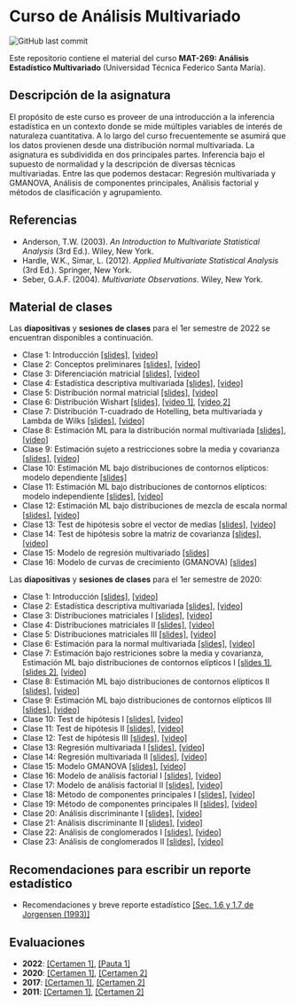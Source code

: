 # Curso de Análisis Multivariado
![GitHub last commit](https://img.shields.io/github/last-commit/faosorios/Curso-Multivariado)

Este repositorio contiene el material del curso **MAT-269: Análisis Estadístico Multivariado** (Universidad Técnica Federico Santa María).

## Descripción de la asignatura

El propósito de este curso es proveer de una introducción a la inferencia estadística en un contexto donde se mide múltiples variables de interés de naturaleza cuantitativa. A lo largo del curso frecuentemente se asumirá que los datos provienen desde una distribución normal multivariada. La asignatura es subdividida en dos principales partes. Inferencia bajo el supuesto de normalidad y la descripción de diversas técnicas multivariadas. Entre las que podemos destacar: Regresión multivariada y GMANOVA, Análisis de componentes principales, Análisis factorial y métodos de clasificación y agrupamiento.

## Referencias

* Anderson, T.W. (2003). *An Introduction to Multivariate Statistical Analysis* (3rd Ed.). Wiley, New York.
* Hardle, W.K., Simar, L. (2012). *Applied Multivariate Statistical Analysis* (3rd Ed.). Springer, New York.
* Seber, G.A.F. (2004). *Multivariate Observations*. Wiley, New York.

## Material de clases

Las **diapositivas** y **sesiones de clases** para el 1er semestre de 2022 se encuentran disponibles a continuación.

- Clase 1: Introducción [[slides]](https://github.com/faosorios/Curso-Multivariado/blob/main/diapositivas/2022/MAT269_slides-01.pdf), [[video]](https://youtu.be/6hULYSpcShs)
- Clase 2: Conceptos preliminares [[slides]](https://github.com/faosorios/Curso-Multivariado/blob/main/diapositivas/2022/MAT269_slides-02.pdf), [[video]](https://youtu.be/EVk_U_wV-F8)
- Clase 3: Diferenciación matricial [[slides]](https://github.com/faosorios/Curso-Multivariado/blob/main/diapositivas/2022/MAT269_slides-03.pdf), [[video]](https://youtu.be/pibKSGGnfqw)
- Clase 4: Estadística descriptiva multivariada [[slides]](https://github.com/faosorios/Curso-Multivariado/blob/main/diapositivas/2022/MAT269_slides-04.pdf), [[video]](https://youtu.be/y5P8BgQ7ixw)
- Clase 5: Distribución normal matricial [[slides]](https://github.com/faosorios/Curso-Multivariado/blob/main/diapositivas/2022/MAT269_slides-05.pdf), [[video]](https://youtu.be/GgYkDZmgenE)
- Clase 6: Distribución Wishart [[slides]](https://github.com/faosorios/Curso-Multivariado/blob/main/diapositivas/2022/MAT269_slides-06.pdf), [[video 1]](https://youtu.be/n3uyP2dokb0), [[video 2]](https://youtu.be/YyD3CCLJ4zg)
- Clase 7: Distribución T-cuadrado de Hotelling, beta multivariada y Lambda de Wilks [[slides]](https://github.com/faosorios/Curso-Multivariado/blob/main/diapositivas/2022/MAT269_slides-07.pdf), [[video]](https://youtu.be/rJI432GOEGU)
- Clase 8: Estimación ML para la distribución normal multivariada [[slides]](https://github.com/faosorios/Curso-Multivariado/blob/main/diapositivas/2022/MAT269_slides-08.pdf), [[video]](https://youtu.be/4ADW1_HR_0E)
- Clase 9: Estimación sujeto a restricciones sobre la media y covarianza [[slides]](https://github.com/faosorios/Curso-Multivariado/blob/main/diapositivas/2022/MAT269_slides-09.pdf), [[video]](https://youtu.be/QADdRkzRYDw)
- Clase 10: Estimación ML bajo distribuciones de contornos elípticos: modelo dependiente [[slides]](https://github.com/faosorios/Curso-Multivariado/blob/main/diapositivas/2022/MAT269_slides-10.pdf)
- Clase 11: Estimación ML bajo distribuciones de contornos elípticos: modelo independiente [[slides]](https://github.com/faosorios/Curso-Multivariado/blob/main/diapositivas/2022/MAT269_slides-11.pdf), [[video]](https://youtu.be/tz-y3L_A9so)
- Clase 12: Estimación ML bajo distribuciones de mezcla de escala normal [[slides]](https://github.com/faosorios/Curso-Multivariado/blob/main/diapositivas/2022/MAT269_slides-12.pdf), [[video]](https://youtu.be/sqgNWtavH6s)
- Clase 13: Test de hipótesis sobre el vector de medias [[slides]](https://github.com/faosorios/Curso-Multivariado/blob/main/diapositivas/2022/MAT269_slides-13.pdf), [[video]](https://youtu.be/D49kYjX1BbE)
- Clase 14: Test de hipótesis sobre la matriz de covarianza [[slides]](https://github.com/faosorios/Curso-Multivariado/blob/main/diapositivas/2022/MAT269_slides-14.pdf), [[video]](https://youtu.be/QpStxGE8VCs)
- Clase 15: Modelo de regresión multivariado [[slides]](https://github.com/faosorios/Curso-Multivariado/blob/main/diapositivas/2022/MAT269_slides-15.pdf)
- Clase 16: Modelo de curvas de crecimiento (GMANOVA) [[slides]](https://github.com/faosorios/Curso-Multivariado/blob/main/diapositivas/2022/MAT269_slides-16.pdf)

Las **diapositivas** y **sesiones de clases** para el 1er semestre de 2020:

- Clase 1: Introducción [[slides]](https://github.com/faosorios/Curso-Multivariado/blob/main/diapositivas/2020/MAT269_slides-01.pdf), [[video]](https://youtu.be/6MDddFTjwEA)
- Clase 2: Estadística descriptiva multivariada [[slides]](https://github.com/faosorios/Curso-Multivariado/blob/main/diapositivas/2020/MAT269_slides-02.pdf), [[video]](https://youtu.be/sWGTrf5nNrU)
- Clase 3: Distribuciones matriciales I [[slides]](https://github.com/faosorios/Curso-Multivariado/blob/main/diapositivas/2020/MAT269_slides-03.pdf), [[video]](https://youtu.be/Q2bkygInM00)
- Clase 4: Distribuciones matriciales II [[slides]](https://github.com/faosorios/Curso-Multivariado/blob/main/diapositivas/2020/MAT269_slides-04.pdf), [[video]](https://youtu.be/-IwpfdUv3-s)
- Clase 5: Distribuciones matriciales III [[slides]](https://github.com/faosorios/Curso-Multivariado/blob/main/diapositivas/2020/MAT269_slides-05.pdf), [[video]](https://youtu.be/C-HhNoibCh8)
- Clase 6: Estimación para la normal multivariada [[slides]](https://github.com/faosorios/Curso-Multivariado/blob/main/2020/diapositivas/MAT269_slides-06.pdf), [[video]](https://youtu.be/UM9BFcmNFRM)
- Clase 7: Estimación bajo restriciones sobre la media y covarianza, Estimación ML bajo distribuciones de contornos elípticos I [[slides 1]](https://github.com/faosorios/Curso-Multivariado/blob/main/diapositivas/2020/MAT269_slides-07a.pdf), [[slides 2]](https://github.com/faosorios/Curso-Multivariado/blob/main/diapositivas/2020/MAT269_slides-07b.pdf), [[video]](https://youtu.be/3hvEFO7pA0Q)
- Clase 8: Estimación ML bajo distribuciones de contornos elípticos II [[slides]](https://github.com/faosorios/Curso-Multivariado/blob/main/diapositivas/2020/MAT269_slides-08.pdf), [[video]](https://youtu.be/LM5f3bojobw)
- Clase 9: Estimación ML bajo distribuciones de contornos elípticos III [[slides]](https://github.com/faosorios/Curso-Multivariado/blob/main/diapositivas/2020/MAT269_slides-09.pdf), [[video]](https://youtu.be/BI3s6GjfCNE)
- Clase 10: Test de hipótesis I [[slides]](https://github.com/faosorios/Curso-Multivariado/blob/main/diapositivas/2020/MAT269_slides-10.pdf), [[video]](https://youtu.be/UFqbwF9GV-I)
- Clase 11: Test de hipótesis II [[slides]](https://github.com/faosorios/Curso-Multivariado/blob/main/diapositivas/2020/MAT269_slides-11.pdf), [[video]](https://youtu.be/og3p8nYGbJs)
- Clase 12: Test de hipótesis III [[slides]](https://github.com/faosorios/Curso-Multivariado/blob/main/diapositivas/2020/MAT269_slides-12.pdf), [[video]](https://youtu.be/h2WivqB-Ibc)
- Clase 13: Regresión multivariada I [[slides]](https://github.com/faosorios/Curso-Multivariado/blob/main/diapositivas/2020/MAT269_slides-13.pdf), [[video]](https://youtu.be/nAgXTSpYSvk)
- Clase 14: Regresión multivariada II [[slides]](https://github.com/faosorios/Curso-Multivariado/blob/main/diapositivas/2020/MAT269_slides-14.pdf), [[video]](https://youtu.be/437LARR7pXA)
- Clase 15: Modelo GMANOVA [[slides]](https://github.com/faosorios/Curso-Multivariado/blob/main/diapositivas/2020/MAT269_slides-15.pdf), [[video]](https://youtu.be/nkhpjYRdsP0)
- Clase 16: Modelo de análisis factorial I [[slides]](https://github.com/faosorios/Curso-Multivariado/blob/main/diapositivas/2020/MAT269_slides-16.pdf), [[video]](https://youtu.be/L2SL3idSyMQ)
- Clase 17: Modelo de análisis factorial II [[slides]](https://github.com/faosorios/Curso-Multivariado/blob/main/diapositivas/2020/MAT269_slides-17.pdf), [[video]](https://youtu.be/MUE98TXmjyM)
- Clase 18: Método de componentes principales I [[slides]](https://github.com/faosorios/Curso-Multivariado/blob/main/diapositivas/2020/MAT269_slides-18.pdf), [[video]](https://youtu.be/G6IaUbHHBTk)
- Clase 19: Método de componentes principales II [[slides]](https://github.com/faosorios/Curso-Multivariado/blob/main/diapositivas/2020/MAT269_slides-19.pdf), [[video]](https://youtu.be/JlomCFhlAzg)
- Clase 20: Análisis discriminante I [[slides]](https://github.com/faosorios/Curso-Multivariado/blob/main/diapositivas/2020/MAT269_slides-20.pdf), [[video]](https://youtu.be/WBm-QGUrQBc)
- Clase 21: Análisis discriminante II [[slides]](https://github.com/faosorios/Curso-Multivariado/blob/main/diapositivas/2020/MAT269_slides-21.pdf), [[video]](https://youtu.be/RBe36Ww9XLU)
- Clase 22: Análisis de conglomerados I [[slides]](https://github.com/faosorios/Curso-Multivariado/blob/main/diapositivas/2020/MAT269_slides-22.pdf), [[video]](https://youtu.be/DLBeT6tgj9M)
- Clase 23: Análisis de conglomerados II [[slides]](https://github.com/faosorios/Curso-Multivariado/blob/main/diapositivas/2020/MAT269_slides-23.pdf), [[video]](https://youtu.be/zQKB9HE8TGk)

## Recomendaciones para escribir un reporte estadístico

- Recomendaciones y breve reporte estadístico [[Sec. 1.6 y 1.7 de Jorgensen (1993)]](https://github.com/faosorios/Curso-Regresion/blob/main/reportes_estadisticos.pdf)

## Evaluaciones

- **2022**: [[Certamen 1]](https://github.com/faosorios/Curso-Multivariado/blob/main/evaluaciones/MAT269_C1-2022.pdf), [[Pauta 1]](https://github.com/faosorios/Curso-Multivariado/blob/main/evaluaciones/MAT269_P1-2022.pdf)
- **2020**: [[Certamen 1]](https://github.com/faosorios/Curso-Multivariado/blob/main/evaluaciones/MAT269_C1-2020.pdf), [[Certamen 2]](https://github.com/faosorios/Curso-Multivariado/blob/main/evaluaciones/MAT269_C2-2020.pdf)
- **2017**: [[Certamen 1]](https://github.com/faosorios/Curso-Multivariado/blob/main/evaluaciones/MAT269_C1-2017.pdf), [[Certamen 2]](https://github.com/faosorios/Curso-Multivariado/blob/main/evaluaciones/MAT269_C2-2017.pdf)
- **2011**: [[Certamen 1]](https://github.com/faosorios/Curso-Multivariado/blob/main/evaluaciones/MAT269_C1-2011.pdf), [[Certamen 2]](https://github.com/faosorios/Curso-Multivariado/blob/main/evaluaciones/MAT269_C2-2011.pdf)
